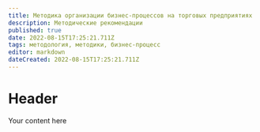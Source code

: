 ```yaml
---
title: Методика организации бизнес-процессов на торговых предприятиях
description: Методические рекомендации
published: true
date: 2022-08-15T17:25:21.711Z
tags: методология, методики, бизнес-процесс
editor: markdown
dateCreated: 2022-08-15T17:25:21.711Z
---
```


# Header
Your content here